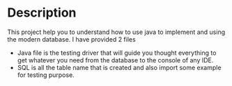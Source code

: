 # Description
This project help you to understand how to use java to implement and using the modern database.
I have provided 2 files
 - Java file is the testing driver that will guide you thought everything to get whatever you need from the database to the console of any IDE.
 - SQL is all the table name that is created and also import some example for testing purpose.
 
